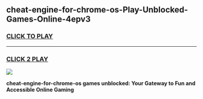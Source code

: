 
## cheat-engine-for-chrome-os-Play-Unblocked-Games-Online-4epv3
<h3>
<a href="https://premium76.site?title=cheat-engine-for-chrome-os&ref=25A">CLICK TO PLAY</a></h3>
<hr>

<h3>
<a href="https://premium76.site?title=cheat-engine-for-chrome-os&ref=25A">CLICK 2 PLAY</a>
  
</h3>

<a href="https://premium76.site?title=cheat-engine-for-chrome-os&ref=25A"><img src="https://clearcache.store/games.png"></a>


**cheat-engine-for-chrome-os games unblocked: Your Gateway to Fun and Accessible Online Gaming**
